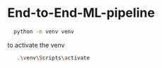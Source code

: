 # End-to-End-ML-pipeline


```bash 
  python -m venv venv
```


to activate the venv 
```bash 
   .\venv\Scripts\activate
```
